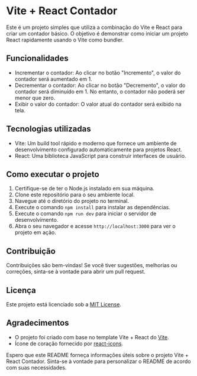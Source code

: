# Vite + React Contador

Este é um projeto simples que utiliza a combinação do Vite e React para criar um contador básico. O objetivo é demonstrar como iniciar um projeto React rapidamente usando o Vite como bundler.

## Funcionalidades

- Incrementar o contador: Ao clicar no botão "Incremento", o valor do contador será aumentado em 1.
- Decrementar o contador: Ao clicar no botão "Decremento", o valor do contador será diminuído em 1. No entanto, o contador não poderá ser menor que zero.
- Exibir o valor do contador: O valor atual do contador será exibido na tela.

## Tecnologias utilizadas

- Vite: Um build tool rápido e moderno que fornece um ambiente de desenvolvimento configurado automaticamente para projetos React.
- React: Uma biblioteca JavaScript para construir interfaces de usuário.

## Como executar o projeto

1. Certifique-se de ter o Node.js instalado em sua máquina.
2. Clone este repositório para o seu ambiente local.
3. Navegue até o diretório do projeto no terminal.
4. Execute o comando `npm install` para instalar as dependências.
5. Execute o comando `npm run dev` para iniciar o servidor de desenvolvimento.
6. Abra o seu navegador e acesse `http://localhost:3000` para ver o projeto em ação.

## Contribuição

Contribuições são bem-vindas! Se você tiver sugestões, melhorias ou correções, sinta-se à vontade para abrir um pull request.

## Licença

Este projeto está licenciado sob a [MIT License](https://opensource.org/licenses/MIT).

## Agradecimentos

- O projeto foi criado com base no template Vite + React do [Vite](https://vitejs.dev/).
- Ícone de coração fornecido por [react-icons](https://react-icons.github.io/react-icons/).

Espero que este README forneça informações úteis sobre o projeto Vite + React Contador. Sinta-se à vontade para personalizar o README de acordo com suas necessidades.
